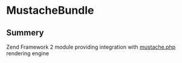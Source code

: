 # MustacheBundle
## Summery

Zend Framework 2 module providing integration with [mustache.php](https://github.com/bobthecow/mustache.php/wiki) rendering engine

